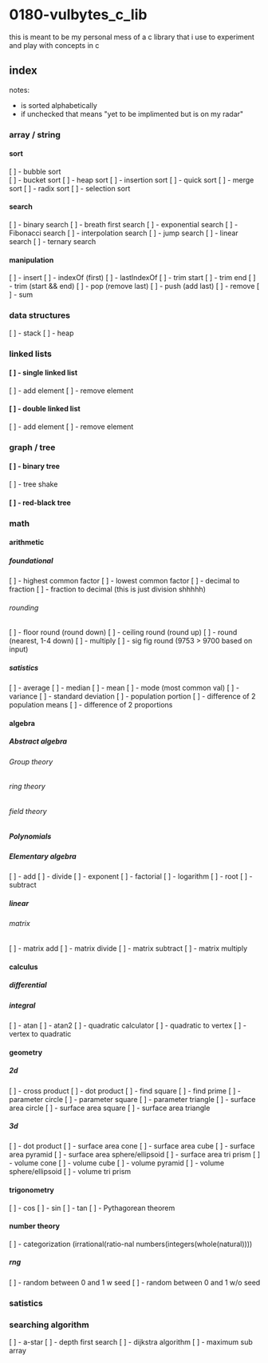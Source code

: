 # 0180-vulbytes_c_lib

this is meant to be my personal mess of a c library that i use to experiment and play with concepts in c

## index
notes: 
- is sorted alphabetically
- if unchecked that means "yet to be implimented but is on my radar" 

### array / string
#### sort
[ ] - bubble sort        
[ ] - bucket sort
[ ] - heap sort
[ ] - insertion sort
[ ] - quick sort
[ ] - merge sort
[ ] - radix sort
[ ] - selection sort
#### search
[ ] - binary search 
[ ] - breath first search
[ ] - exponential search
[ ] - Fibonacci search
[ ] - interpolation search
[ ] - jump search
[ ] - linear search
[ ] - ternary search
#### manipulation
[ ] - insert
[ ] - indexOf (first)
[ ] - lastIndexOf
[ ] - trim start
[ ] - trim end
[ ] - trim (start && end)
[ ] - pop (remove last)
[ ] - push (add last)
[ ] - remove
[ ] - sum

### data structures
[ ] - stack
[ ] - heap

### linked lists
#### [ ] - single linked list
[ ] - add element
[ ] - remove element
#### [ ] - double linked list
[ ] - add element
[ ] - remove element

### graph / tree
#### [ ] - binary tree
[ ] - tree shake
#### [ ] - red-black tree

### math
#### arithmetic
##### foundational
[ ] - highest common factor
[ ] - lowest common factor
[ ] - decimal to fraction
[ ] - fraction to decimal (this is just division shhhhh)
###### rounding
[ ] - floor round (round down)
[ ] - ceiling round (round up)
[ ] - round (nearest, 1-4 down)
[ ] - multiply
[ ] - sig fig round (9753 > 9700 based on input)
##### satistics
[ ] - average
[ ] - median
[ ] - mean
[ ] - mode (most common val)
[ ] - variance
[ ] - standard deviation
[ ] - population portion
[ ] - difference of 2 population means
[ ] - difference of 2 proportions
#### algebra
##### Abstract algebra
###### Group theory
###### ring theory
###### field theory
##### Polynomials
##### Elementary algebra
[ ] - add
[ ] - divide
[ ] - exponent 
[ ] - factorial
[ ] - logarithm
[ ] - root
[ ] - subtract
##### linear
###### matrix
[ ] - matrix add
[ ] - matrix divide
[ ] - matrix subtract
[ ] - matrix multiply
#### calculus
##### differential 
##### integral
[ ] - atan
[ ] - atan2
[ ] - quadratic calculator
[ ] - quadratic to vertex
[ ] - vertex to quadratic
#### geometry
##### 2d
[ ] - cross product
[ ] - dot product
[ ] - find square
[ ] - find prime
[ ] - parameter circle
[ ] - parameter square
[ ] - parameter triangle
[ ] - surface area circle
[ ] - surface area square
[ ] - surface area triangle
##### 3d
[ ] - dot product
[ ] - surface area cone
[ ] - surface area cube
[ ] - surface area pyramid
[ ] - surface area sphere/ellipsoid
[ ] - surface area tri prism
[ ] - volume cone
[ ] - volume cube
[ ] - volume pyramid
[ ] - volume sphere/ellipsoid
[ ] - volume tri prism
#### trigonometry
[ ] - cos
[ ] - sin 
[ ] - tan
[ ] - Pythagorean theorem
#### number theory
[ ] - categorization (irrational(ratio-nal numbers(integers(whole(natural))))

##### rng
[ ] - random between 0 and 1 w seed
[ ] - random between 0 and 1 w/o seed

### satistics


### searching algorithm
[ ] - a-star
[ ] - depth first search
[ ] - dijkstra algorithm
[ ] - maximum sub array
